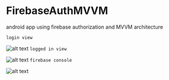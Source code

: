 # FirebaseAuthMVVM
android app using firebase authorization and MVVM architecture

```login view```  

![alt text](https://github.com/Pavan-kalyan-thota/FirebaseAuthMVVM/blob/master/Screenshot%20(19).png)
```logged in view```

![alt text](https://github.com/Pavan-kalyan-thota/FirebaseAuthMVVM/blob/master/Screenshot%20(20).png)
```firebase console```

![alt text](https://github.com/Pavan-kalyan-thota/FirebaseAuthMVVM/blob/master/Screenshot%20(21).png)
